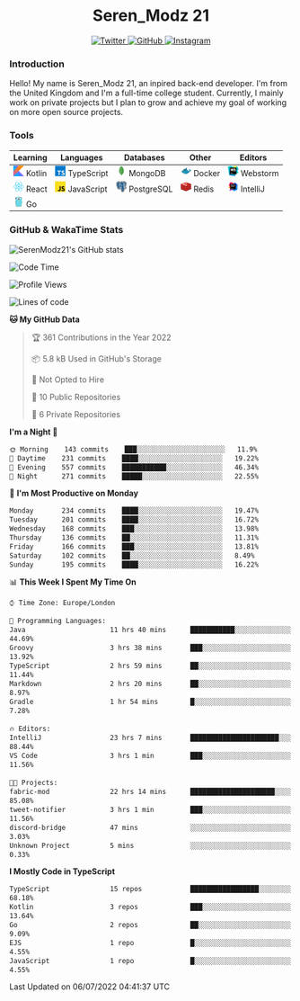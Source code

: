 <div align="center">
  <h1>Seren_Modz 21</h1>
  <a href="https://twitter.com/SerenModz21">
    <img alt="Twitter" src="https://img.shields.io/badge/twitter%20-%231DA1F2.svg?&style=for-the-badge&logo=Twitter&logoColor=white">
  </a>
  <a href="https://github.com/SerenModz21">
    <img alt="GitHub" src="https://img.shields.io/badge/github%20-%23121011.svg?&style=for-the-badge&logo=github&logoColor=white">
  </a>
  <a href="https://www.instagram.com/serenmodz21">
    <img alt="Instagram" src="https://img.shields.io/badge/instagram%20-%23E4405F.svg?&style=for-the-badge&logo=Instagram&logoColor=white">
  </a>
</div>

### Introduction

Hello! My name is Seren_Modz 21, an inpired back-end developer. I'm from the United Kingdom and I'm a full-time college student. Currently, I mainly work on private projects but I plan to grow and achieve my goal of working on more open source projects. 

### Tools

 **Learning**                                        | **Languages**                                               | **Databases**                                               | **Other**                                           | **Editors**                                                  
-----------------------------------------------------|-------------------------------------------------------------|-------------------------------------------------------------|-----------------------------------------------------|--------------------------------------------------------------
 <img width="19px" src="./assets/kotlin.svg"> Kotlin | <img width="19px" src="./assets/typescript.svg"> TypeScript | <img width="19px" src="./assets/mongodb.svg"> MongoDB       | <img width="19px" src="./assets/docker.svg"> Docker | <img width="19px" src="./assets/webstorm.svg"> Webstorm      
 <img width="19px" src="./assets/react.svg"> React   | <img width="19px" src="./assets/javascript.svg"> JavaScript | <img width="19px" src="./assets/postgresql.svg"> PostgreSQL | <img width="19px" src="./assets/redis.svg"> Redis   | <img width="19px" src="./assets/intellij-idea.svg"> IntelliJ
 <img width="19px" src="./assets/go.svg"> Go         |                                                             |                                                             |                                                     |                                                                                                               

### GitHub & WakaTime Stats

![SerenModz21's GitHub stats](https://github-readme-stats.vercel.app/api?username=SerenModz21&show_icons=true&theme=dark)

<!--START_SECTION:waka-->
![Code Time](http://img.shields.io/badge/Code%20Time-1%2C436%20hrs%2038%20mins-blue)

![Profile Views](http://img.shields.io/badge/Profile%20Views-2-blue)

![Lines of code](https://img.shields.io/badge/From%20Hello%20World%20I%27ve%20Written-15%20Thousand%20lines%20of%20code-blue)

**🐱 My GitHub Data** 

> 🏆 361 Contributions in the Year 2022
 > 
> 📦 5.8 kB Used in GitHub's Storage 
 > 
> 🚫 Not Opted to Hire
 > 
> 📜 10 Public Repositories 
 > 
> 🔑 6 Private Repositories  
 > 
**I'm a Night 🦉** 

```text
🌞 Morning    143 commits    ███░░░░░░░░░░░░░░░░░░░░░░   11.9% 
🌆 Daytime    231 commits    ████░░░░░░░░░░░░░░░░░░░░░   19.22% 
🌃 Evening    557 commits    ███████████░░░░░░░░░░░░░░   46.34% 
🌙 Night      271 commits    █████░░░░░░░░░░░░░░░░░░░░   22.55%

```
📅 **I'm Most Productive on Monday** 

```text
Monday       234 commits    ████░░░░░░░░░░░░░░░░░░░░░   19.47% 
Tuesday      201 commits    ████░░░░░░░░░░░░░░░░░░░░░   16.72% 
Wednesday    168 commits    ███░░░░░░░░░░░░░░░░░░░░░░   13.98% 
Thursday     136 commits    ██░░░░░░░░░░░░░░░░░░░░░░░   11.31% 
Friday       166 commits    ███░░░░░░░░░░░░░░░░░░░░░░   13.81% 
Saturday     102 commits    ██░░░░░░░░░░░░░░░░░░░░░░░   8.49% 
Sunday       195 commits    ████░░░░░░░░░░░░░░░░░░░░░   16.22%

```


📊 **This Week I Spent My Time On** 

```text
⌚︎ Time Zone: Europe/London

💬 Programming Languages: 
Java                     11 hrs 40 mins      ███████████░░░░░░░░░░░░░░   44.69% 
Groovy                   3 hrs 38 mins       ███░░░░░░░░░░░░░░░░░░░░░░   13.92% 
TypeScript               2 hrs 59 mins       ██░░░░░░░░░░░░░░░░░░░░░░░   11.44% 
Markdown                 2 hrs 20 mins       ██░░░░░░░░░░░░░░░░░░░░░░░   8.97% 
Gradle                   1 hr 54 mins        █░░░░░░░░░░░░░░░░░░░░░░░░   7.28%

🔥 Editors: 
IntelliJ                 23 hrs 7 mins       ██████████████████████░░░   88.44% 
VS Code                  3 hrs 1 min         ███░░░░░░░░░░░░░░░░░░░░░░   11.56%

🐱‍💻 Projects: 
fabric-mod               22 hrs 14 mins      █████████████████████░░░░   85.08% 
tweet-notifier           3 hrs 1 min         ███░░░░░░░░░░░░░░░░░░░░░░   11.56% 
discord-bridge           47 mins             ░░░░░░░░░░░░░░░░░░░░░░░░░   3.03% 
Unknown Project          5 mins              ░░░░░░░░░░░░░░░░░░░░░░░░░   0.33%

```

**I Mostly Code in TypeScript** 

```text
TypeScript               15 repos            █████████████████░░░░░░░░   68.18% 
Kotlin                   3 repos             ███░░░░░░░░░░░░░░░░░░░░░░   13.64% 
Go                       2 repos             ██░░░░░░░░░░░░░░░░░░░░░░░   9.09% 
EJS                      1 repo              █░░░░░░░░░░░░░░░░░░░░░░░░   4.55% 
JavaScript               1 repo              █░░░░░░░░░░░░░░░░░░░░░░░░   4.55%

```



 Last Updated on 06/07/2022 04:41:37 UTC
<!--END_SECTION:waka-->
